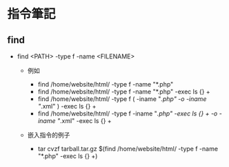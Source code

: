 指令筆記
===========

## find
* find &lt;PATH&gt; -type f -name &lt;FILENAME&gt;
	* 例如
		* find /home/website/html/ -type f -name "*.php"
		* find /home/website/html/ -type f -name "*.php" -exec ls {} +
		* find /home/website/html/ -type f \( -iname "*.php" -o -iname "*.xml" \) -exec ls {} +
		* find /home/website/html/ -type f -iname "*.php" -exec ls {} + -o -iname "*.xml" -exec ls {} +
		
	* 嵌入指令的例子
		* tar cvzf tarball.tar.gz $(find /home/website/html/ -type f -name "*.php" -exec ls {} +)




